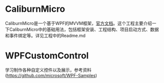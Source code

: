 # CaliburnMicro 
CaliburnMicro是一个基于WPF的MVVM框架，[官方文档](https://caliburnmicro.com/documentation/)。这个工程主要介绍一下CaliburnMicro中的基础用法，包括框架安装、工程结构、项目启动方式、数据和事件绑定等。详见工程中的Readme.md
# WPFCustomControl
学习制作各种自定义控件以及展示，参考资料(https://github.com/microsoft/WPF-Samples)